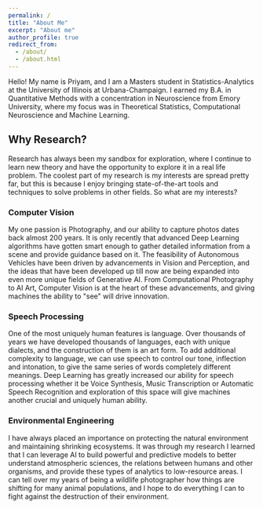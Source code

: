 ```yaml
---
permalink: /
title: "About Me"
excerpt: "About me"
author_profile: true
redirect_from: 
  - /about/
  - /about.html
---
```


Hello! My name is Priyam, and I am a Masters student in Statistics-Analytics at the University of Illinois at Urbana-Champaign. I earned my B.A. in Quantitative Methods with a concentration in Neuroscience from Emory University, where my focus was in Theoretical Statistics, Computational Neuroscience and Machine Learning.

## Why Research?

Research has always been my sandbox for exploration, where I continue to learn new theory and have the opportunity to explore it in a real life problem. The coolest part of my research is my interests are spread pretty far, but this is because I enjoy bringing state-of-the-art tools and techniques to solve problems in other fields. So what are my interests?

### Computer Vision
My one passion is Photography, and our ability to capture photos dates back almost 200 years. It is only recently that advanced Deep Learning algorithms have gotten smart enough to gather detailed information from a scene and provide guidance based on it. The feasibility of Autonomous Vehicles have been driven by advancements in Vision and Perception, and the ideas that have been developed up till now are being expanded into even more unique fields of Generative AI. From Computational Photography to AI Art, Computer Vision is at the heart of these advancements, and giving machines the ability to "see" will drive innovation.

### Speech Processing
One of the most uniquely human features is language. Over thousands of years we have developed thousands of languages, each with unique dialects, and the construction of them is an art form. To add additional complexity to language, we can use speech to control our tone, inflection and intonation, to give the same series of words completely different meanings. Deep Learning has greatly increased our ability for speech processing whether it be Voice Synthesis, Music Transcription or Automatic Speech Recognition and exploration of this space will give machines another crucial and uniquely human ability. 

### Environmental Engineering
I have always placed an importance on protecting the natural environment and maintaining shrinking ecosystems. It was through my research I learned that I can leverage AI to build powerful and predictive models to better understand atmospheric sciences, the relations between humans and other organisms, and provide these types of analytics to low-resource areas. I can tell over my years of being a wildlife photographer how things are shifting for many animal populations, and I hope to do everything I can to fight against the destruction of their environment. 
